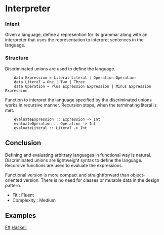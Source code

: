 # Interpreter


### Intent

Given a language, define a represention for its grammar along with an interpreter that uses the representation to interpret sentences in the language.


### Structure

Discriminated unions are used to define the language. 

~~~~
    data Expression = Literal Literal | Operation Operation
    data Literal = One | Two | Three
    data Operation = Plus Expression Expression | Minus Expression Expression
~~~~

Function to interpret the language specified by the discriminated unions works in recursive manner. Recursion stops, when the terminating literal is met.

~~~~
    evaluateExpression :: Expression -> Int   
    evaluateOperation :: Operation -> Int
    evaluateLiteral :: Literal -> Int
~~~~
    

## Conclusion

Defining and evaluating arbitrary languages in functional way is natural. Discriminated unions are lightweight syntax to define the language. Recursive functions are used to evaluate the expressions.

Functional version is more compact and straightforward than object-oriented version. There is no need for classes or mutable data in the design pattern.

- Fit : Fluent
- Complexity : Medium


## Examples

[F#](interpreter.fsx) [Haskell](interpreter.hs)
